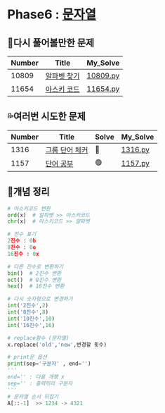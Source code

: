# Phase6 : [문자열](https://www.acmicpc.net/step/7)



## 💫다시 풀어볼만한 문제

| Number | Title                                                | My_Solve               |
| ------ | ---------------------------------------------------- | ---------------------- |
| 10809  | [알파벳 찾기](https://www.acmicpc.net/problem/10809) | [10809.py](./10809.py) |
| 11654  | [아스키 코드](https://www.acmicpc.net/problem/11654) | [11654.py](./11654.py) |



## 💦여러번 시도한 문제

| Number | Title                                                  | Solve | My_Solve             |
| ------ | ------------------------------------------------------ | ----- | -------------------- |
| 1316   | [그룹 단어 체커](https://www.acmicpc.net/problem/1316) | 🔴     | [1316.py](./1316.py) |
| 1157   | [단어 공부](https://www.acmicpc.net/problem/1157)     | 🟢     | [1157.py](./1157.py) |



## 📑개념 정리 

```python
# 아스키코드 변환
ord(x)  # 알파벳 >> 아스키코드
chr(x)  # 아스키코드 >> 알파벳

# 진수 표기
2진수 : 0b
8진수 : 0o
16진수 : 0x

# 다른 진수로 변환하기
bin()  # 2진수 변환
oct()  # 8진수 변환
hex()  # 16진수 변환

# 다시 숫자형으로 변경하기
int('2진수',2)
int('8진수',8)
int('10진수',10)
int('16진수',16)

# replace함수 (문자열)
x.replace('old','new',변경할 횟수)

# print문 옵션
print(sep='구분자' , end='')
'''
end='' : 다음 개행 x
sep='' : 출력끼리 구분자
'''
# 문자열 순서 뒤집기
A[::-1]  >> 1234 -> 4321
```

